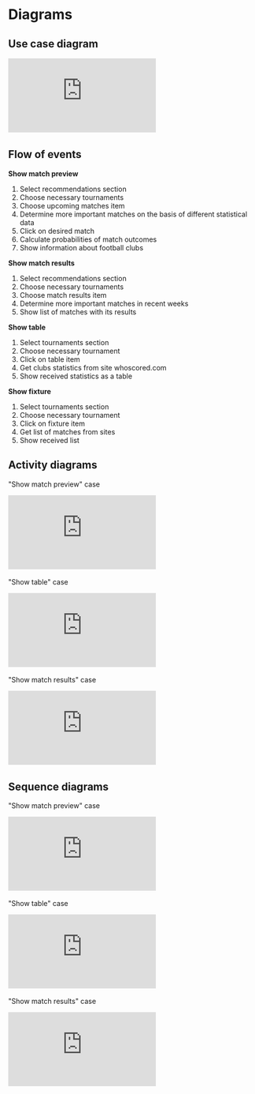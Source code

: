 # Diagrams

## Use case diagram

![alt text](https://raw.githubusercontent.com/AndreyPolekov/Focal/master/Documentation/Diagrams/UseCaseDiagram.pdf)

## Flow of events

**Show match preview**
1. Select recommendations section
2. Choose necessary tournaments
3. Choose upcoming matches item 
4. Determine more important matches on the basis of different statistical data
5. Click on desired match
6. Calculate probabilities of match outcomes
7. Show information about football clubs

**Show match results**
1. Select recommendations section
2. Choose necessary tournaments
3. Choose match results item
4. Determine more important matches in recent weeks
5. Show list of matches with its results

**Show table**
1. Select tournaments section
2. Choose necessary tournament
3. Click on table item
4. Get clubs statistics from site whoscored.com
5. Show received statistics as a table

**Show fixture**
1. Select tournaments section
2. Choose necessary tournament
3. Click on fixture item
4. Get list of matches from sites
5. Show received list

## Activity diagrams

"Show match preview" case

![alt text](https://raw.githubusercontent.com/AndreyPolekov/Focal/master/Documentation/Diagrams/ActivityDiagramPr.pdf)

"Show table" case

![alt text](https://raw.githubusercontent.com/AndreyPolekov/Focal/master/Documentation/Diagrams/ActivityDiagramTab.pdf)

"Show match results" case

![alt text](https://raw.githubusercontent.com/AndreyPolekov/Focal/master/Documentation/Diagrams/ActivityDiagramRes.pdf)

## Sequence diagrams

"Show match preview" case

![alt text](https://raw.githubusercontent.com/AndreyPolekov/Focal/master/Documentation/Diagrams/SequenceDiagramPr.pdf)

"Show table" case

![alt text](https://raw.githubusercontent.com/AndreyPolekov/Focal/master/Documentation/Diagrams/SequenceDiagramTab.pdf)

"Show match results" case

![alt text](https://raw.githubusercontent.com/AndreyPolekov/Focal/master/Documentation/Diagrams/SequenceDiagramRes.pdf)